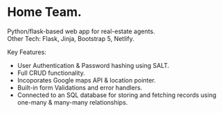 # Home Team. 

Python/flask-based web app for real-estate agents.                                                                   
Other Tech: Flask, Jinja, Bootstrap 5, Netlify.

Key Features:
  * User Authentication & Password hashing using SALT.
  * Full CRUD functionality. 
  * Incoporates Google maps API & location pointer. 
  * Built-in form Validations and error handlers. 
  * Connected to an SQL database for storing and fetching records using one-many & many-many relationships. 
